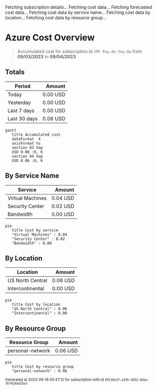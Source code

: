 Fetching subscription details...
Fetching cost data...
Fetching forecasted cost data...
Fetching cost data by service name...
Fetching cost data by location...
Fetching cost data by resource group...
# Azure Cost Overview

> Accumulated cost for subscription id `JPF Pay-As-You-Go` from **09/03/2023** to **09/04/2023**

## Totals

|Period|Amount|
|---|---:|
|Today|0.00 USD|
|Yesterday|0.00 USD|
|Last 7 days|0.00 USD|
|Last 30 days|0.06 USD|

```mermaid
gantt
   title Accumulated cost
   dateFormat  X
   axisFormat %s
   section 03 Sep
   USD 0.06 :0, 6
   section 04 Sep
   USD 0.06 :0, 6
```

## By Service Name

|Service|Amount|
|---|---:|
|Virtual Machines|0.04 USD|
|Security Center|0.02 USD|
|Bandwidth|0.00 USD|

```mermaid
pie
   title Cost by service
   "Virtual Machines" : 0.04
   "Security Center" : 0.02
   "Bandwidth" : 0.00
```

## By Location

|Location|Amount|
|---|---:|
|US North Central|0.06 USD|
|Intercontinental|0.00 USD|

```mermaid
pie
   title Cost by location
   "US North Central" : 0.06
   "Intercontinental" : 0.00
```

## By Resource Group

|Resource Group|Amount|
|---|---:|
|personal-network|0.06 USD|

```mermaid
pie
   title Cost by resource group
   "personal-network" : 0.06
```

<sup>Generated at 2023-09-16 05:47:12 for subscription with id `4913be3f-a345-4652-9bba-767418dd25e3`</sup>
